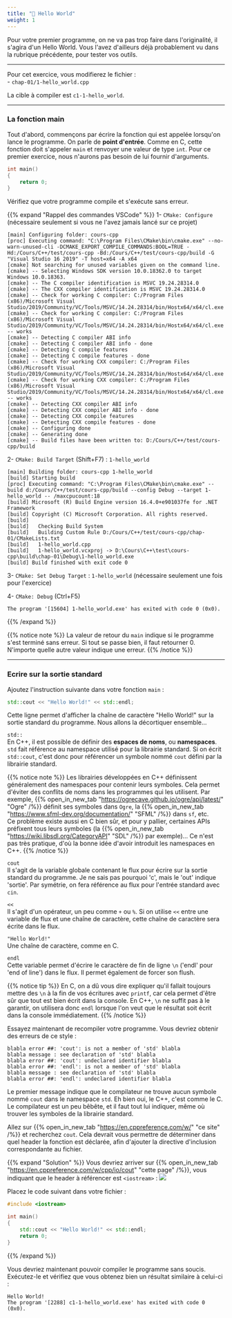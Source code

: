 ```yaml
---
title: "👋 Hello World"
weight: 1
---
```


Pour votre premier programme, on ne va pas trop faire dans l'originalité, il s'agira d'un Hello World.
Vous l'avez d'ailleurs déjà probablement vu dans la rubrique précédente, pour tester vos outils.

---

Pour cet exercice, vous modifierez le fichier :\
\- `chap-01/1-hello_world.cpp`

La cible à compiler est `c1-1-hello_world`.

---

### La fonction main

Tout d'abord, commençons par écrire la fonction qui est appelée lorsqu'on lance le programme. On parle de **point d'entrée**. Comme en C, cette fonction doit s'appeler `main` et renvoyer une valeur de type `int`. Pour ce premier exercice, nous n'aurons pas besoin de lui fournir d'arguments.

```cpp
int main()
{
    return 0;
}
```

Vérifiez que votre programme compile et s'exécute sans erreur.

{{% expand "Rappel des commandes VSCode" %}}
1- `CMake: Configure` (nécessaire seulement si vous ne l'avez jamais lancé sur ce projet)
```b
[main] Configuring folder: cours-cpp 
[proc] Executing command: "C:\Program Files\CMake\bin\cmake.exe" --no-warn-unused-cli -DCMAKE_EXPORT_COMPILE_COMMANDS:BOOL=TRUE -Hd:/Cours/C++/test/cours-cpp -Bd:/Cours/C++/test/cours-cpp/build -G "Visual Studio 16 2019" -T host=x64 -A x64
[cmake] Not searching for unused variables given on the command line.
[cmake] -- Selecting Windows SDK version 10.0.18362.0 to target Windows 10.0.18363.
[cmake] -- The C compiler identification is MSVC 19.24.28314.0
[cmake] -- The CXX compiler identification is MSVC 19.24.28314.0
[cmake] -- Check for working C compiler: C:/Program Files (x86)/Microsoft Visual Studio/2019/Community/VC/Tools/MSVC/14.24.28314/bin/Hostx64/x64/cl.exe
[cmake] -- Check for working C compiler: C:/Program Files (x86)/Microsoft Visual Studio/2019/Community/VC/Tools/MSVC/14.24.28314/bin/Hostx64/x64/cl.exe -- works
[cmake] -- Detecting C compiler ABI info
[cmake] -- Detecting C compiler ABI info - done
[cmake] -- Detecting C compile features
[cmake] -- Detecting C compile features - done
[cmake] -- Check for working CXX compiler: C:/Program Files (x86)/Microsoft Visual Studio/2019/Community/VC/Tools/MSVC/14.24.28314/bin/Hostx64/x64/cl.exe
[cmake] -- Check for working CXX compiler: C:/Program Files (x86)/Microsoft Visual Studio/2019/Community/VC/Tools/MSVC/14.24.28314/bin/Hostx64/x64/cl.exe -- works
[cmake] -- Detecting CXX compiler ABI info
[cmake] -- Detecting CXX compiler ABI info - done
[cmake] -- Detecting CXX compile features
[cmake] -- Detecting CXX compile features - done
[cmake] -- Configuring done
[cmake] -- Generating done
[cmake] -- Build files have been written to: D:/Cours/C++/test/cours-cpp/build
```

2- `CMake: Build Target` (Shift+F7) : `1-hello_world`
```b
[main] Building folder: cours-cpp 1-hello_world
[build] Starting build
[proc] Executing command: "C:\Program Files\CMake\bin\cmake.exe" --build d:/Cours/C++/test/cours-cpp/build --config Debug --target 1-hello_world -- /maxcpucount:18
[build] Microsoft (R) Build Engine version 16.4.0+e901037fe for .NET Framework
[build] Copyright (C) Microsoft Corporation. All rights reserved.
[build] 
[build]   Checking Build System
[build]   Building Custom Rule D:/Cours/C++/test/cours-cpp/chap-01/CMakeLists.txt
[build]   1-hello_world.cpp
[build]   1-hello_world.vcxproj -> D:\Cours\C++\test\cours-cpp\build\chap-01\Debug\1-hello_world.exe
[build] Build finished with exit code 0
```

3- `CMake: Set Debug Target` : `1-hello_world` (nécessaire seulement une fois pour l'exercice)

4- `CMake: Debug` (Ctrl+F5)
```b
The program '[15604] 1-hello_world.exe' has exited with code 0 (0x0).
```
{{% /expand %}}

{{% notice note %}}
La valeur de retour du `main` indique si le programme s'est terminé sans erreur. Si tout se passe bien, il faut retourner 0. N'importe quelle autre valeur indique une erreur.
{{% /notice %}}

---

### Ecrire sur la sortie standard

Ajoutez l'instruction suivante dans votre fonction `main` :
```cpp
std::cout << "Hello World!" << std::endl;
```

Cette ligne permet d'afficher la chaîne de caractère "Hello World!" sur la sortie standard du programme. Nous allons la décortiquer ensemble...

`std::`\
En C++, il est possible de définir des **espaces de noms**, ou **namespaces**. `std` fait référence au namespace utilisé pour la librairie standard. Si on écrit `std::cout`, c'est donc pour référencer un symbole nommé `cout` défini par la librairie standard.

{{% notice note %}}
Les librairies développées en C++ définissent généralement des namespaces pour contenir leurs symboles. Cela permet d'éviter des conflits de noms dans les programmes qui les utilisent. Par exemple, {{% open_in_new_tab "https://ogrecave.github.io/ogre/api/latest/" "Ogre" /%}} définit ses symboles dans `Ogre`, la {{% open_in_new_tab "https://www.sfml-dev.org/documentation/" "SFML" /%}} dans `sf`, etc.\
Ce problème existe aussi en C bien sûr, et pour y pallier, certaines APIs préfixent tous leurs symboles (la {{% open_in_new_tab "https://wiki.libsdl.org/CategoryAPI" "SDL" /%}} par exemple)... Ce n'est pas très pratique, d'où la bonne idée d'avoir introduit les namespaces en C++.
{{% /notice %}}

`cout`\
Il s'agit de la variable globale contenant le flux pour écrire sur la sortie standard du programme. Je ne sais pas pourquoi 'c', mais le 'out' indique 'sortie'. Par symétrie, on fera référence au flux pour l'entrée standard avec `cin`.

`<<`\
Il s'agit d'un opérateur, un peu comme `+` ou `%`. Si on utilise `<<` entre une variable de flux et une chaîne de caractère, cette chaîne de caractère sera écrite dans le flux.

`"Hello World!"`\
Une chaîne de caractère, comme en C.

`endl`\
Cette variable permet d'écrire le caractère de fin de ligne `\n` ('endl' pour 'end of line') dans le flux. Il permet également de forcer son flush.

{{% notice tip %}}
En C, on a dû vous dire expliquer qu'il fallait toujours mettre des `\n` à la fin de vos écritures avec `printf`, car cela permet d'être sûr que tout est bien écrit dans la console. En C++, `\n` ne suffit pas à le garantir, on utilisera donc `endl` lorsque l'on veut que le résultat soit écrit dans la console immédiatement.
{{% /notice %}}

Essayez maintenant de recompiler votre programme. Vous devriez obtenir des erreurs de ce style :
```b
blabla error ##: 'cout': is not a member of 'std' blabla
blabla message : see declaration of 'std' blabla
blabla error ##: 'cout': undeclared identifier blabla
blabla error ##: 'endl': is not a member of 'std' blabla
blabla message : see declaration of 'std' blabla
blabla error ##: 'endl': undeclared identifier blabla
```

Le premier message indique que le compilateur ne trouve aucun symbole nommé `cout` dans le namespace `std`. Eh bien oui, le C++, c'est comme le C. Le compilateur est un peu bêbête, et il faut tout lui indiquer, même où trouver les symboles de la librairie standard.

Allez sur {{% open_in_new_tab "https://en.cppreference.com/w/" "ce site" /%}} et recherchez `cout`. Cela devrait vous permettre de déterminer dans quel header la fonction est déclarée, afin d'ajouter la directive d'inclusion correspondante au fichier.

{{% expand "Solution" %}}
Vous devriez arriver sur {{% open_in_new_tab "https://en.cppreference.com/w/cpp/io/cout" "cette page" /%}}, vous indiquant que le header à référencer est `<iostream>` :
![](/CPP_Learning/images/doc-cout.png)

Placez le code suivant dans votre fichier :
```cpp
#include <iostream>

int main()
{
    std::cout << "Hello World!" << std::endl;
    return 0;
}
```
{{% /expand %}}

Vous devriez maintenant pouvoir compiler le programme sans soucis. Exécutez-le et vérifiez que vous obtenez bien un résultat similaire à celui-ci :
```b
Hello World!
The program '[2288] c1-1-hello_world.exe' has exited with code 0 (0x0).
```
